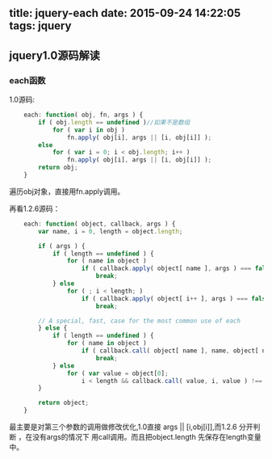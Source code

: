 title: jquery-each
date: 2015-09-24 14:22:05
tags: jquery
---

##   jquery1.0源码解读

### each函数

1.0源码:
```js
	each: function( obj, fn, args ) {
		if ( obj.length == undefined )//如果不是数组
			for ( var i in obj )
				fn.apply( obj[i], args || [i, obj[i]] );
		else
			for ( var i = 0; i < obj.length; i++ )
				fn.apply( obj[i], args || [i, obj[i]] );
		return obj;
	}
```
遍历obj对象，直接用fn.apply调用。

再看1.2.6源码：
```js
	each: function( object, callback, args ) {
		var name, i = 0, length = object.length;

		if ( args ) {
			if ( length == undefined ) {
				for ( name in object )
					if ( callback.apply( object[ name ], args ) === false )
						break;
			} else
				for ( ; i < length; )
					if ( callback.apply( object[ i++ ], args ) === false )
						break;

		// A special, fast, case for the most common use of each
		} else {
			if ( length == undefined ) {
				for ( name in object )
					if ( callback.call( object[ name ], name, object[ name ] ) === false )
						break;
			} else
				for ( var value = object[0];
					i < length && callback.call( value, i, value ) !== false; value = object[++i] ){}
		}

		return object;
	}
```
最主要是对第三个参数的调用做修改优化,1.0直接 args || [i,obj[i]],而1.2.6
分开判断 ，在没有args的情况下 用call调用。而且把object.length 先保存在length变量中。
